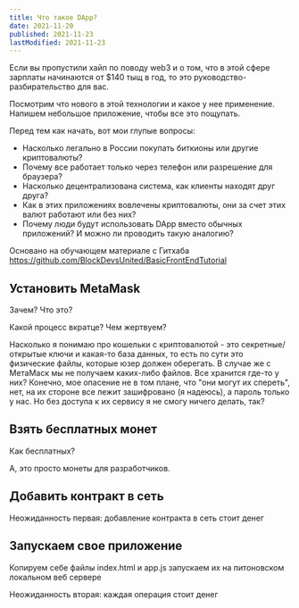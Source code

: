 ```yaml
---
title: Что такое DApp?
date: 2021-11-20
published: 2021-11-23
lastModified: 2021-11-23
---
```


Если вы пропустили хайп по поводу web3 и о том, что в этой сфере зарплаты начинаются от $140 тыщ в год, то это руководство-разбирательство для вас.

Посмотрим что нового в этой технологии и какое у нее применение. Напишем небольшое приложение, чтобы все это пощупать.

Перед тем как начать, вот мои глупые вопросы:

- Насколько легально в России покупать биткионы или другие криптовалюты?
- Почему все работает только через телефон или разрешение для браузера?
- Насколько децентрализована система, как клиенты находят друг друга?
- Как в этих приложениях вовлечены криптовалюты, они за счет этих валют работают или без них?
- Почему люди будут использовать DApp вместо обычных приложений? И можно ли проводить такую аналогию?

Основано на обучающем материале с Гитхаба https://github.com/BlockDevsUnited/BasicFrontEndTutorial

## Установить MetaMask

Зачем? Что это?

Какой процесс вкратце? Чем жертвуем?

Насколько я понимаю про кошельки с криптовалютой - это секретные/открытые ключи и какая-то база данных, то есть по сути это физические файлы, которые юзер должен оберегать. В случае же с МетаМаск мы не получаем каких-либо файлов. Все хранится где-то у них? Конечно, мое опасение не в том плане, что "они могут их спереть", нет, на их стороне все лежит зашифровано (я надеюсь), а пароль только у нас. Но без доступа к их сервису я не смогу ничего делать, так?

## Взять бесплатных монет

Как бесплатных? 

А, это просто монеты для разработчиков.

## Добавить контракт в сеть

Неожиданность первая: добавление контракта в сеть стоит денег

## Запускаем свое приложение

Копируем себе файлы index.html и app.js запускаем их на питоновском локальном веб сервере

Неожиданность вторая: каждая операция стоит денег